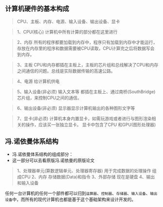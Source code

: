 ##  计算机硬件的基本构成

>CPU、主板、内存、电源、输入设备、输出设备、显卡

>1、CPU(核心)  计算机中所有计算的部分都在这里进行

>2、内存  所有的程序都要加载到内存中，程序只有加载到内存中才能运行，存放在内存里的程序和数据需要被CPU读取，CPU计算完之后将数据写会到内存。

>3、主板  CPU和内存都插在主板上，主板的芯片组和总线解决了CPU和内存之间通信的问题。总线是实际数据传输的高速公路。

>4、电源  给计算机供电

>5、输入设备(非必须)  输入文本等  都插在主板上、通过南桥(SouthBridge)芯片组，来控制CPU之间的通信。

>6、输出设备(非必须)  显示器显示计算机输出的各种图形文字等

>7、显卡(非必须)  计算机本身内置显卡，如需玩游戏或者进行与图形渲染相关的操作，应该买一张独立显卡。  显卡中包含了CPU 和GPU(图形处理器)



## 冯.诺依曼体系结构

  * 冯.诺依曼体系结构的组成部分：
  * 这一部分可以去看原版冯.诺依曼的原版论文
   > 1、处理器单元(算数逻辑单元、处理器寄存器) 用于完成数据的处理操作 组成CPU
   > 2、内存  存储数据(Data)和指令
   > 3、外部存储 现在是硬盘
   > 4、输出和输入设备

任何一台计算机的任何一个部件都可以归到`运算器`、`控制器`、`存储器`、`输入设备`、`输出设备`中，而所有的现代计算机也都是基于这个基础架构来设计开发的。